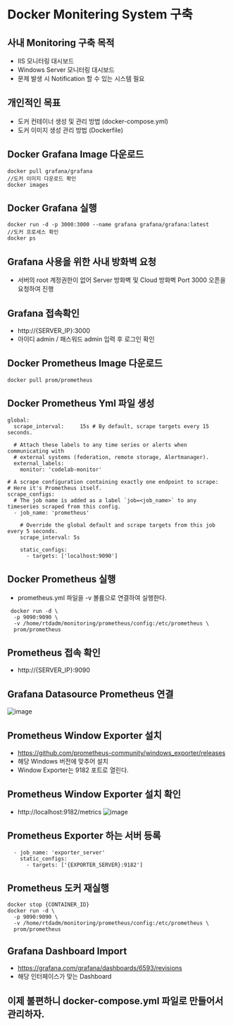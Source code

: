 # Docker Monitering System 구축

## 사내 Monitoring 구축 목적
- IIS 모니터링 대시보드
- Windows Server 모니터링 대시보드 
- 문제 발생 시 Notification 할 수 있는 시스템 필요

## 개인적인 목표
- 도커 컨테이너 생성 및 관리 방법 (docker-compose.yml)
- 도커 이미지 생성 관리 방법 (Dockerfile)

## Docker Grafana Image 다운로드 
```
docker pull grafana/grafana
//도커 이미지 다운로드 확인
docker images
```

## Docker Grafana 실행
```
docker run -d -p 3000:3000 --name grafana grafana/grafana:latest
//도커 프로세스 확인
docker ps
```

## Grafana 사용을 위한 사내 방화벽 요청
- 서버의 root 계정권한이 없어 Server 방화벽 및 Cloud 방화벽 Port 3000 오픈을 요청하여 진행

## Grafana 접속확인
- http://{SERVER_IP}:3000
- 아이디 admin / 패스워드 admin 입력 후 로그인 확인


## Docker Prometheus Image 다운로드
```
docker pull prom/prometheus
```

## Docker Prometheus Yml 파일 생성 
```
global:
  scrape_interval:     15s # By default, scrape targets every 15 seconds.

  # Attach these labels to any time series or alerts when communicating with
  # external systems (federation, remote storage, Alertmanager).
  external_labels:
    monitor: 'codelab-monitor'

# A scrape configuration containing exactly one endpoint to scrape:
# Here it's Prometheus itself.
scrape_configs:
  # The job name is added as a label `job=<job_name>` to any timeseries scraped from this config.
  - job_name: 'prometheus'

    # Override the global default and scrape targets from this job every 5 seconds.
    scrape_interval: 5s

    static_configs:
      - targets: ['localhost:9090']
```

## Docker Prometheus 실행
- prometheus.yml 파일을 -v 볼륨으로 연결하여 실행한다.
```
 docker run -d \
  -p 9090:9090 \
  -v /home/rtdadm/monitoring/prometheus/config:/etc/prometheus \
  prom/prometheus
```

## Prometheus 접속 확인
- http://{SERVER_IP}:9090


## Grafana Datasource Prometheus 연결
![image](https://user-images.githubusercontent.com/11844343/114117100-eb436d80-9920-11eb-9086-9178fedc6eac.png)


## Prometheus Window Exporter 설치
- https://github.com/prometheus-community/windows_exporter/releases
- 해당 Windows 버전에 맞추어 설치 
- Window Exporter는 9182 포트로 열린다.

## Prometheus Window Exporter 설치 확인 
- http://localhost:9182/metrics
![image](https://user-images.githubusercontent.com/11844343/114119281-4ecf9a00-9925-11eb-83d3-61ee0667de57.png)

## Prometheus Exporter 하는 서버 등록
```
  - job_name: 'exporter_server'
    static_configs:
      - targets: ['{EXPORTER_SERVER}:9182']
```

## Prometheus 도커 재실행 
```
docker stop {CONTAINER_ID}
docker run -d \
  -p 9090:9090 \
  -v /home/rtdadm/monitoring/prometheus/config:/etc/prometheus \
  prom/prometheus
```
## Grafana Dashboard Import 
- https://grafana.com/grafana/dashboards/6593/revisions
- 해당 인터페이스가 맞는 Dashboard 


## 이제 불편하니 docker-compose.yml 파일로 만들어서 관리하자.
